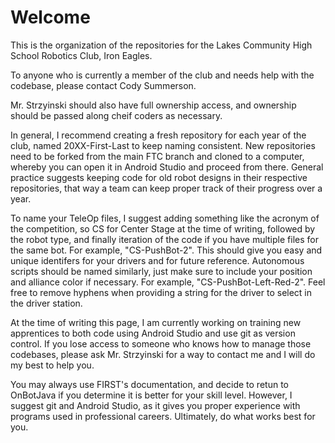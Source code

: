 # Welcome

This is the organization of the repositories for the Lakes Community High School Robotics Club, Iron Eagles.

To anyone who is currently a member of the club and needs help with the codebase, please contact Cody Summerson.

Mr. Strzyinski should also have full ownership access, and ownership should be passed along cheif coders as necessary.

In general, I recommend creating a fresh repository for each year of the club, named 20XX-First-Last to keep naming consistent. New repositories need to be forked from the main FTC branch and cloned to a computer, whereby you can open it in Android Studio and proceed from there. General practice suggests keeping code for old robot designs in their respective repositories, that way a team can keep proper track of their progress over a year.

To name your TeleOp files, I suggest adding something like the acronym of the competition, so CS for Center Stage at the time of writing, followed by the robot type, and finally iteration of the code if you have multiple files for the same bot. For example, "CS-PushBot-2". This should give you easy and unique identifers for your drivers and for future reference. 
Autonomous scripts should be named similarly, just make sure to include your position and alliance color if necessary. For example, "CS-PushBot-Left-Red-2". 
Feel free to remove hyphens when providing a string for the driver to select in the driver station.

At the time of writing this page, I am currently working on training new apprentices to both code using Android Studio and use git as version control. If you lose access to someone who knows how to manage those codebases, please ask Mr. Strzyinski for a way to contact me and I will do my best to help you.

You may always use FIRST's documentation, and decide to retun to OnBotJava if you determine it is better for your skill level. However, I suggest git and Android Studio, as it gives you proper experience with programs used in professional careers. Ultimately, do what works best for you.
